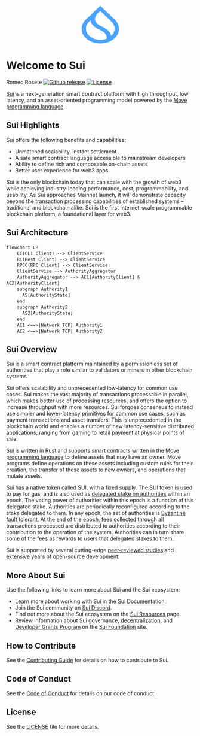 <p align="center">
<img src="https://raw.githubusercontent.com/MystenLabs/sui/refs/heads/main/docs/site/static/img/logo.svg" alt="Logo" width="100" height="100">
</p>

# Welcome to Sui
Romeo Rosete
[![Github release](https://img.shields.io/github/v/tag/MystenLabs/sui.svg?sort=semver)](https://github.com/MystenLabs/sui/releases/latest)
[![License](https://img.shields.io/github/license/MystenLabs/sui)](https://github.com/MystenLabs/sui/blob/main/LICENSE)

[Sui](https://sui.io) is a next-generation smart contract platform with high throughput, low latency, and an asset-oriented programming model powered by the [Move programming language](https://github.com/MystenLabs/awesome-move).

## Sui Highlights

Sui offers the following benefits and capabilities:

 * Unmatched scalability, instant settlement
 * A safe smart contract language accessible to mainstream developers
 * Ability to define rich and composable on-chain assets
 * Better user experience for web3 apps

Sui is the only blockchain today that can scale with the growth of web3 while achieving industry-leading performance, cost, programmability, and usability. As Sui approaches Mainnet launch, it will demonstrate capacity beyond the transaction processing capabilities of established systems – traditional and blockchain alike. Sui is the first internet-scale programmable blockchain platform, a foundational layer for web3.

## Sui Architecture

```mermaid
flowchart LR
    CC(CLI Client) --> ClientService
    RC(Rest Client) --> ClientService
    RPCC(RPC Client) --> ClientService
    ClientService --> AuthorityAggregator
    AuthorityAggregator --> AC1[AuthorityClient] & AC2[AuthorityClient]
    subgraph Authority1
      AS[AuthorityState]
    end
    subgraph Authority2
      AS2[AuthorityState]
    end
    AC1 <==>|Network TCP| Authority1
    AC2 <==>|Network TCP| Authority2
```

## Sui Overview

Sui is a smart contract platform maintained by a permissionless set of authorities that play a role similar to validators or miners in other blockchain systems.

Sui offers scalability and unprecedented low-latency for common use cases. Sui makes the vast majority of transactions processable in parallel, which makes better use of processing resources, and offers the option to increase throughput with more resources. Sui forgoes consensus to instead use simpler and lower-latency primitives for common use cases, such as payment transactions and asset transfers. This is unprecedented in the blockchain world and enables a number of new latency-sensitive distributed applications, ranging from gaming to retail payment at physical points of sale.

Sui is written in [Rust](https://www.rust-lang.org) and supports smart contracts written in the [Move programming language](https://github.com/move-language/move) to define assets that may have an owner. Move programs define operations on these assets including custom rules for their creation, the transfer of these assets to new owners, and operations that mutate assets.

Sui has a native token called SUI, with a fixed supply. The SUI token is used to pay for gas, and is also used as [delegated stake on authorities](https://learn.bybit.com/blockchain/delegated-proof-of-stake-dpos/) within an epoch. The voting power of authorities within this epoch is a function of this delegated stake. Authorities are periodically reconfigured according to the stake delegated to them. In any epoch, the set of authorities is [Byzantine fault tolerant](https://pmg.csail.mit.edu/papers/osdi99.pdf). At the end of the epoch, fees collected through all transactions processed are distributed to authorities according to their contribution to the operation of the system. Authorities can in turn share some of the fees as rewards to users that delegated stakes to them.

Sui is supported by several cutting-edge [peer-reviewed studies](https://github.com/MystenLabs/sui/blob/main/docs/content/concepts/research-papers.mdx) and extensive years of open-source development.

## More About Sui

Use the following links to learn more about Sui and the Sui ecosystem:

 * Learn more about working with Sui in the [Sui Documentation](https://docs.sui.io/).
 * Join the Sui community on [Sui Discord](https://discord.gg/sui).
 * Find out more about the Sui ecosystem on the [Sui Resources](https://sui.io/resources/) page.
 * Review information about Sui governance, [decentralization](https://suifoundation.org/decentralization), and [Developer Grants Program](https://sui.io/grants-hub) on the [Sui Foundation](https://sui.io/about) site.


 ## How to Contribute

 See the [Contributing Guide](CONTRIBUTING.md) for details on how to contribute to Sui.

 ## Code of Conduct

 See the [Code of Conduct](CODE_OF_CONDUCT.MD) for details on our code of conduct.

 ## License

 See the [LICENSE](LICENSE) file for more details.
